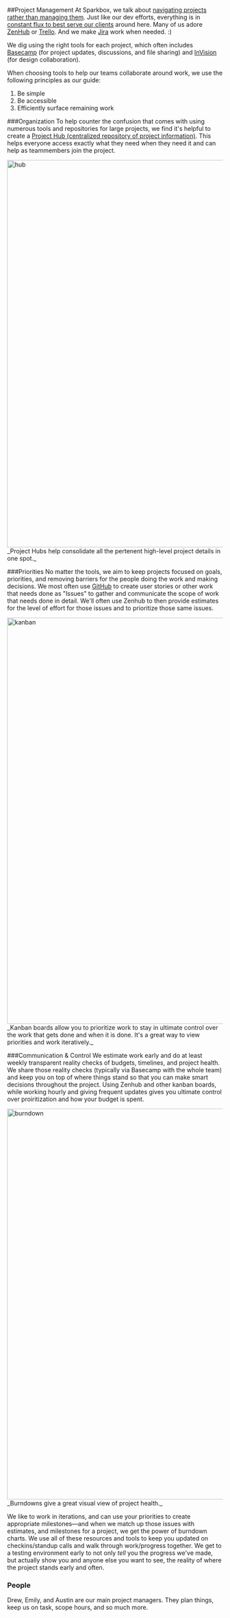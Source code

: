 ##Project Management
At Sparkbox, we talk about [navigating projects rather than managing them](ryan_link). Just like our dev efforts, everything is in [constant flux to best serve our clients](http://webstandardssherpa.com/reviews/responsive-discovery/) around here. Many of us adore  [ZenHub](https://www.zenhub.io/) or [Trello](https://trello.com/). And we make [Jira](https://www.atlassian.com/software/) work when needed. :) 

We dig using the right tools for each project, which often includes [Basecamp](https://basecamp.com/) (for project updates, discussions, and file sharing) and [InVision](https://www.invisionapp.com/) (for design collaboration).

When choosing tools to help our teams collaborate around work, we use the following principles as our guide:

1. Be simple
2. Be accessible
3. Efficiently surface remaining work

###Organization
To help counter the confusion that comes with using numerous tools and repositories for large projects, we find it's helpful to create a [Project Hub (centralized repository of project information)](https://github.com/sparkbox/standard/blob/master/project_management/base-hub.md). This helps everyone access exactly what they need when they need it and can help as teammembers join the project. 

<img width="904" alt="hub" src="https://cloud.githubusercontent.com/assets/1993557/16318431/32db682e-395d-11e6-8c01-16ca42f7e1ef.png">
_Project Hubs help consolidate all the pertenent high-level project details in one spot._

###Priorities
No matter the tools, we aim to keep projects focused on goals, priorities, and removing barriers for the people doing the work and making decisions. We most often use [GitHub](https://github.com) to create user stories or other work that needs done as "Issues" to gather and communicate the scope of work that needs done in detail. We'll often use Zenhub to then provide estimates for the level of effort for those issues and to prioritize those same issues.

<img width="948" alt="kanban" src="https://cloud.githubusercontent.com/assets/1993557/16318388/feb783c0-395c-11e6-9a6e-82d3c56c15cc.png">
_Kanban boards allow you to prioritize work to stay in ultimate control over the work that gets done and when it is done. It's a great way to view priorities and work iteratively._

###Communication & Control
We estimate work early and do at least weekly transparent reality checks of budgets, timelines, and project health. We share those reality checks (typically via Basecamp with the whole team) and keep you on top of where things stand so that you can make smart decisions throughout the project. Using Zenhub and other kanban boards, while working hourly and giving frequent updates gives you ultimate control over proiritization and how your budget is spent.

<img width="912" alt="burndown" src="https://cloud.githubusercontent.com/assets/1993557/16318335/bb0abcaa-395c-11e6-9af4-f3f09075498c.png">
_Burndowns give a great visual view of project health._

We like to work in iterations, and can use your priorities to create appropriate milestones—and when we match up those issues with estimates, and milestones for a project, we get the power of burndown charts. We use all of these resources and tools to keep you updated on checkins/standup calls and walk through work/progress together. We get to a testing environment early to not only _tell_ you the progress we've made, but actually show you and anyone else you want to see, the reality of where the project stands early and often.

### People
Drew, Emily, and Austin are our main project managers. They plan things, keep us on task, scope hours, and so much more.
